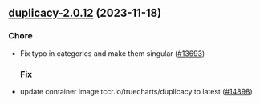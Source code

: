 

## [duplicacy-2.0.12](https://github.com/truecharts/charts/compare/duplicacy-3.0.0...duplicacy-2.0.12) (2023-11-18)

### Chore

- Fix typo in categories and make them singular ([#13693](https://github.com/truecharts/charts/issues/13693))
  
  ### Fix

- update container image tccr.io/truecharts/duplicacy to latest ([#14898](https://github.com/truecharts/charts/issues/14898))
  
  